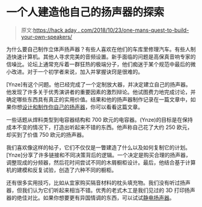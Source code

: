 # 一个人建造他自己的扬声器的探索

> 原文:[https://hack aday . com/2018/10/23/one-mans-quest-to-build-your-own-speakers/](https://hackaday.com/2018/10/23/one-mans-quest-to-build-his-own-speakers/)

为什么要自己制作立体声扬声器？有些人喜欢在他们的车库里修理汽车。有些人制造快速计算机。其他人寻求完美的音频设置。新手面临的问题是高保真音响专家的信噪比。论坛上通常充斥着一群狂热的极端分子，他们痴迷于某个规范中最后的微小改进。对于一个初学者来说，加入并掌握诀窍是很难的。

[Ynze]有这个问题。他已经完成了一个定制放大器，并决定建立自己的扬声器。他发现了许多关于优秀演讲者的重要因素的激烈辩论。他试图费力地完成讨论，并确定哪些东西具有真正的实用价值。结果和他的扬声器制作记录在一篇文章中，如果你想[设计和制作你自己的扬声器](https://www.instructables.com/id/Loudspeaker-Design-by-Trial-and-Error/)，你可以看看这篇文章。

一些话题从焊料类型到电容器结构和 700 欧元的电容器。(Ynze)的目标是在保持成本不变的情况下，打造出听起来不错的东西。他声称自己花了大约 250 欧元，却买到了价值 750 欧元的扬声器。

我们喜欢像这样的帖子，它们不仅仅是一瞥建造了什么以及如何复制它的计划。[Ynze]分享了许多链接和不同决策背后的逻辑。一个决定是购买合理的扬声器，调整现成的分频器，然后花时间尝试不同的木屑橱柜设计。最后，他结合基于计算机的建模和反复试验，创造了六种不同的橱柜。

还有很多实用技巧，比如从宜家购买隔音材料的枕头填充物。我们没有听过扬声器，但我们认为它们听起来相当不错。优秀的老式木工是我们见过的 3D 打印扬声器的绝佳对比。如果你想要更有异国情调的东西，可以试试[静电扬声器](https://hackaday.com/2016/08/03/electrostatic-loudspeakers-high-end-hifi-you-can-build-yourself/)。